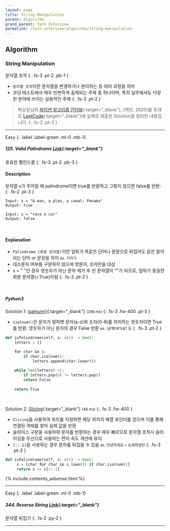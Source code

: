 ```yaml
---
layout: page
title: String Manipulation
parent: Algorithm
grand_parent: Tech Interview
permalink: /tech-interview/algorithm/string-manipulation
---
```


## Algorithm

### String Manipulation
문자열 조작
{: .fs-3 .pt-2 .pb-1 }

- `문자열 조작`이란 문자열을 변경하거나 분리하는 등 여러 과정을 의미
- 코딩 테스트에서 매우 빈번하게 출제되는 주제 중 하나이며, 특히 실무에서도 다양한 분야에 쓰이는 실용적인 주제
{: .fs-3 .pt-2 }

> 박상길님의 [파이썬 알고리즘 인터뷰](https://book.naver.com/bookdb/book_detail.nhn?bid=16406247){:target="_blank"}, (책만, 2020)를 토대로 [LeetCode](leetcode.com){:target="_blank"}에 실제로 제출한 Solution을 정리한 내용입니다.
{: .fs-2 .pt-3 }

---
Easy
{: .label .label-green .ml-0 .mb-1}

##### 125. Valid Palindrome [Link](https://leetcode.com/problems/valid-palindrome){:target="_blank"}
유효한 팰린드롬 
{: .fs-3 .pt-2 .pb-3 }

#### Description

문자열 s가 주어질 때 palindrome이면 true를 반환하고 그렇지 않으면 false를 반환:
{: .fs-2 .pt-3 }

```
Input: s = "A man, a plan, a canal: Panama"
Output: true

Input: s = "race a car"
Output: false
```

<br />

#### Explanation

- `Palindrome (회문 문자열)`이란 앞뒤가 똑같은 단어나 문장으로 뒤집어도 같은 말이 되는 단어 or 문장을 의미 <small>ex. 기러기</small>
- 대소문자 여부를 구분하지 않으며 영문자, 숫자만을 대상
- s = " "인 경우 영숫자가 아닌 문자 제거 후 빈 문자열이 ""가 되므로, 앞뒤가 동일한 회문 문자열(=True)이됨
{: .fs-3 .pt-2 }

<br />

##### Python3

Solution 1: [isalnum()](https://www.w3schools.com/python/ref_string_isalnum.asp){:target="_blank"} <small>(298 ms)</small>
{: .fs-3 .fw-400 .pt-5 }

- `isalnum()`은 문자가 알파벳 문자(a-z)와 숫자(0-9)를 의미하는 영숫자이면 True를 반환. 영숫자가 아닌 문자의 경우 False 반환 <small>ex. (공백)!#%&? 등</small>
{: .fs-3 .pt-2 }

```python
def isPalindrome(self, s: str) -> bool:
    letters = []

    for char in s:
        if char.isalnum():
            letters.append(char.lower())
    
    while len(letters) >1:
        if letters.pop(0) != letters.pop()
        return False
    
    return True
```

<Br />

Solution 2: [Slicing](https://www.w3schools.com/python/python_strings_slicing.asp){:target="_blank"} <small>(46 ms)</small>
{: .fs-3 .fw-400 }

- `Slicing`을 사용하여 위치를 지정하면 해당 위치의 배열 포인터를 얻으며 이를 통해 연결된 객체를 찾아 실제 값을 반환
- 슬라이스 구문을 사용하여 문자를 반환하는 경우 매우 빠르므로 문자열 조작시 슬라이싱을 우선으로 사용하는 편이 속도 개선에 유리
- `[::-1]`을 사용하는 경우 문자를 뒤집을 수 있음 <small>ex. 안녕하세요 = 요세하녕안</small>
{: .fs-3 .pt-2 }

```python
def isPalindrome(self, s: str) -> bool:
     s = [char for char in s.lower() if char.isalnum()]
     return s == s[::-1]
```

{% include contents_adsense.html %}

---

Easy
{: .label .label-green .ml-0 .mb-1}

##### 344. Reverse String [Link](https://leetcode.com/problems/reverse-string){:target="_blank"}
문자열 뒤집기 
{: .fs-2 .py-2 }

---